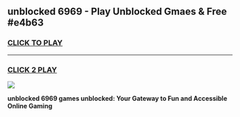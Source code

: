 
## unblocked 6969 - Play Unblocked Gmaes & Free #e4b63
<h3>
<a href="https://news.freeplayer.one?title=unblocked_6969&ref=24F">CLICK TO PLAY</a></h3>
<hr>

<h3>
<a href="https://news.freeplayer.one?title=unblocked_6969&ref=24F">CLICK 2 PLAY</a>
  
</h3>

<a href="https://news.freeplayer.one?title=unblocked_6969&ref=24F/"><img src="https://clearcache.store/games.png"></a>


**unblocked 6969 games unblocked: Your Gateway to Fun and Accessible Online Gaming**
